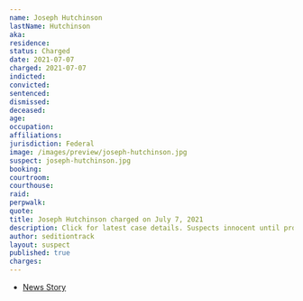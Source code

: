 ```yaml
---
name: Joseph Hutchinson
lastName: Hutchinson
aka:
residence: 
status: Charged
date: 2021-07-07
charged: 2021-07-07
indicted:
convicted:
sentenced:
dismissed:
deceased:
age: 
occupation:
affiliations:
jurisdiction: Federal
image: /images/preview/joseph-hutchinson.jpg
suspect: joseph-hutchinson.jpg
booking:
courtroom:
courthouse:
raid:
perpwalk:
quote:
title: Joseph Hutchinson charged on July 7, 2021
description: Click for latest case details. Suspects innocent until proven guilty.
author: seditiontrack
layout: suspect
published: true
charges:
---
```

- [News Story](https://twitter.com/MacFarlaneNews/status/1412898245353869319)
